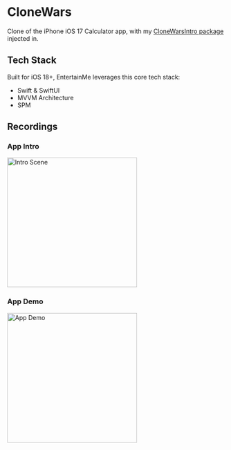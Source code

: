 # CloneWars

Clone of the iPhone iOS 17 Calculator app, with my [CloneWarsIntro package](https://github.com/jeffSweeney/SweeneyCloneWarsIntro) injected in.

## Tech Stack

Built for iOS 18+, EntertainMe leverages this core tech stack:
- Swift & SwiftUI
- MVVM Architecture
- SPM

## Recordings

### App Intro

<img src="CalculatorClone/CalculatorClone/Media/Intro.gif" alt="Intro Scene" width="300">

### App Demo

<img src="CalculatorClone/CalculatorClone/Media/TODO.giff" alt="App Demo" width="300">
